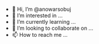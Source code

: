 - 👋 Hi, I’m @anowarsobuj
- 👀 I’m interested in ...
- 🌱 I’m currently learning ...
- 💞️ I’m looking to collaborate on ...
- 📫 How to reach me ...

<!---
anowarsobuj/anowarsobuj is a ✨ special ✨ repository because its `README.md` (this file) appears on your GitHub profile.
You can click the Preview link to take a look at your changes.
--->
